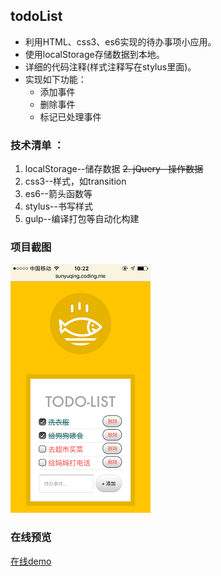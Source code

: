 ## todoList

* 利用HTML、css3、es6实现的待办事项小应用。
* 使用localStorage存储数据到本地。
* 详细的代码注释(样式注释写在stylus里面)。
* 实现如下功能：
    * 添加事件
    * 删除事件
    * 标记已处理事件

### 技术清单 ：

  1. localStorage--储存数据
~~2. jQuery--操作数据~~
  3. css3--样式，如transition
  4. es6--箭头函数等
  5. stylus--书写样式
  6. gulp--编译打包等自动化构建

### 项目截图

   ![项目截图](img/demo.png)

### 在线预览

   [在线demo](http://sunyuqing.coding.me/todolist)
